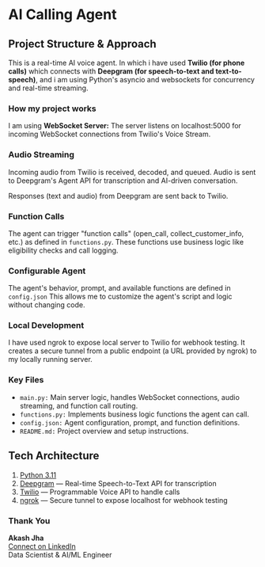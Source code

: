 # AI Calling Agent

## Project Structure & Approach

This is a real-time AI voice agent. In which i have used **Twilio (for phone calls)** which connects with **Deepgram (for speech-to-text and text-to-speech)**, and i am using Python's asyncio and websockets for concurrency and real-time streaming.

### How my project works

I am using **WebSocket Server:** The server listens on localhost:5000 for incoming WebSocket connections from Twilio's Voice Stream.

### Audio Streaming

Incoming audio from Twilio is received, decoded, and queued. Audio is sent to Deepgram's Agent API for transcription and AI-driven conversation.  

Responses (text and audio) from Deepgram are sent back to Twilio.

### Function Calls

The agent can trigger "function calls" (open_call, collect_customer_info, etc.) as defined in ```functions.py```.
These functions use business logic like eligibility checks and call logging.

### Configurable Agent

The agent's behavior, prompt, and available functions are defined in ```config.json``` This allows me to customize the agent's script and logic without changing code.

### Local Development

I have used ngrok to expose local server to Twilio for webhook testing. It creates a secure tunnel from a public endpoint (a URL provided by ngrok) to my locally running server.

### Key Files

- ```main.py:``` Main server logic, handles WebSocket connections, audio streaming, and function call routing.  
- ```functions.py:``` Implements business logic functions the agent can call.  
- ```config.json:``` Agent configuration, prompt, and function definitions.
- ```README.md:``` Project overview and setup instructions.

## Tech Architecture

1. [Python 3.11](https://www.python.org/)
2. [Deepgram](https://deepgram.com/) — Real-time Speech-to-Text API for transcription
3. [Twilio](https://www.twilio.com/en-us) — Programmable Voice API to handle calls
4. [ngrok](https://ngrok.com/) — Secure tunnel to expose localhost for webhook testing

### Thank You

**Akash Jha**  
[Connect on LinkedIn](https://www.linkedin.com/in/iamakashjha1/)  
Data Scientist & AI/ML Engineer
